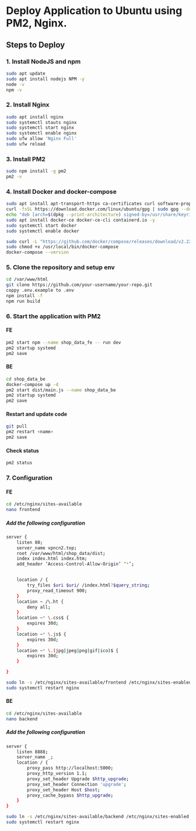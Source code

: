 # Deploy Application to Ubuntu using PM2, Nginx.

## Steps to Deploy

### 1. Install NodeJS and npm

```bash
sudo apt update
sudo apt install nodejs NPM -y
node -v
npm -v
```

### 2. Install Nginx

```bash
sudo apt install nginx
sudo systemctl stauts nginx
sudo systemctl start nginx
sudo systemctl enable nginx
sudo ufw allow 'Nginx Full'
sudo ufw reload
```

### 3. Install PM2

```bash
sudo npm install -g pm2
pm2 -v
```

### 4. Install Docker and docker-compose

```bash
sudo apt install apt-transport-https ca-certificates curl software-properties-common -y
curl -fsSL https://download.docker.com/linux/ubuntu/gpg | sudo gpg --dearmor -o /usr/share/keyrings/docker-archive-keyring.gpg
echo "deb [arch=$(dpkg --print-architecture) signed-by=/usr/share/keyrings/docker-archive-keyring.gpg] https://download.docker.com/linux/ubuntu $(lsb_release -cs) stable" | sudo tee /etc/apt/sources.list.d/docker.list > /dev/null
sudo apt install docker-ce docker-ce-cli containerd.io -y
sudo systemctl start docker
sudo systemctl enable docker

sudo curl -L "https://github.com/docker/compose/releases/download/v2.22.0/docker-compose-$(uname -s)-$(uname -m)" -o /usr/local/bin/docker-compose
sudo chmod +x /usr/local/bin/docker-compose
docker-compose --version
```

### 5. Clone the repository and setup env

```bash
cd /var/www/html
git clone https://github.com/your-username/your-repo.git
coppy .env.example to .env
npm install -f
npm run build
```

### 6. Start the application with PM2

#### FE

```bash
pm2 start npm --name shop_data_fe -- run dev
pm2 startup systemd
pm2 save
```

#### BE

```bash
cd shop_data_be
docker-compose up -d
pm2 start dist/main.js --name shop_data_be
pm2 startup systemd
pm2 save
```

#### Restart and update code

```bash
git pull
pm2 restart <name>
pm2 save
```

#### Check status

```bash
pm2 status
```

### 7. Configuration

#### FE

```bash
cd /etc/nginx/sites-available
nano frontend
```

##### Add the following configuration

```bash
server {
    listen 80;
    server_name vpncn2.top;
    root /var/www/html/shop_data/dist;
    index index.html index.htm;
    add_header ‘Access-Control-Allow-Origin’ ‘*’;


    location / {
        try_files $uri $uri/ /index.html?$query_string;
        proxy_read_timeout 900;
    }
    location ~ /\.ht {
        deny all;
    }
    location ~* \.css$ {
        expires 30d;
    }
    location ~* \.js$ {
        expires 30d;
    }
    location ~* \.(jpg|jpeg|png|gif|ico)$ {
        expires 30d;
    }

}
```

```bash
sudo ln -s /etc/nginx/sites-available/frontend /etc/nginx/sites-enabled
sudo systemctl restart nginx
```

#### BE

```bash
cd /etc/nginx/sites-available
nano backend
```

##### Add the following configuration

```bash
server {
    listen 8888;
    server_name _;
    location / {
        proxy_pass http://localhost:5000;
        proxy_http_version 1.1;
        proxy_set_header Upgrade $http_upgrade;
        proxy_set_header Connection 'upgrade';
        proxy_set_header Host $host;
        proxy_cache_bypass $http_upgrade;
    }
}
```

```bash
sudo ln -s /etc/nginx/sites-available/backend /etc/nginx/sites-enabled
sudo systemctl restart nginx
```
